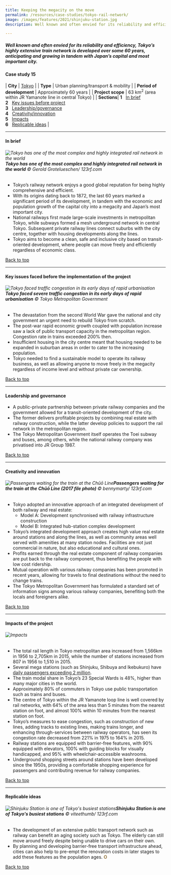 ```yaml
---
title: Keeping the megacity on the move
permalink: /resources/case-studies/tokyo-rail-network/
image: /images/features/2021/shinjuku-station.jpg
description: Well known and often envied for its reliability and efficiency, Tokyo’s highly extensive train network is developed over some 60 years, anticipating and growing in tandem with Japan’s capital and most important city.

---
```


##### Well known and often envied for its reliability and efficiency, Tokyo’s highly extensive train network is developed over some 60 years, anticipating and growing in tandem with Japan’s capital and most important city.

#### **Case study 15**

| **City** | [Tokyo](/tokyo/) |
| **Type** | Urban planning/transport & mobility |
| **Period of development** | Approximately 60 years  |
| **Project scope** | 63 km<sup>2</sup> (area within JR Yamanote line in central Tokyo)  |
| **Sections**| **1** &nbsp; [In brief](#in-brief) <br> **2** &nbsp; [Key issues before project](#key-issues-before-the-project) <br> **3** &nbsp; [Leadership/governance](#leadership-and-governance) <br> **4** &nbsp; [Creativity/innovation](#creativity-and-innovation) <br> **5** &nbsp; [Impacts](#impacts) <br> **6** &nbsp; [Replicable ideas](#replicable-ideas) |

---

#### **In brief**

###### ![Tokyo has one of the most complex and highly integrated rail network in the world](/images/features/2021/tokyo-subway-map.jpg/)**Tokyo has one of the most complex and highly integrated rail network in the world** © Gerold Grotelueschen/ 123rf.com

- Tokyo’s railway network enjoys a good global reputation for being highly comprehensive and efficient. 
- With its origins dating back to 1872, the last 60 years marked a significant period of its development, in tandem with the economic and population growth of the capital city into a megacity and Japan’s most important city.
- National railways first made large-scale investments in metropolitan Tokyo, while subways formed a mesh underground network in central Tokyo. Subsequent private railway lines connect suburbs with the city centre, together with housing developments along the lines. 
- Tokyo aims to become a clean, safe and inclusive city based on transit-oriented development, where people can move freely and efficiently regardless of economic class. 

[Back to top](#case-study-15)

---

#### **Key issues faced before the implementation of the project**

###### ![Tokyo faced traffic congestion in its early days of rapid urbanisation](/images/features/2021/tokyo-congestion.jpg/)**Tokyo faced severe traffic congestion in its early days of rapid urbanisation** © Tokyo Metropolitan Government

- The devastation from the second World War gave the national and city government an urgent need to rebuild Tokyo from scratch. 
- The post-war rapid economic growth coupled with population increase saw a lack of public transport capacity in the metropolitan region. Congestion rate in trains exceeded 200% then. 
- Insufficient housing in the city centre meant that housing needed to be expanded in suburban areas in order to cater to the increasing population. 
- Tokyo needed to find a sustainable model to operate its railway business, as well as allowing anyone to move freely in the megacity regardless of income level and without private car ownership.

[Back to top](#case-study-15)

---

#### **Leadership and governance**

- A public-private partnership between private railway companies and the government allowed for a transit-oriented development of the city.
- The former delivers profitable projects by combining real estate with railway construction, while the latter develop policies to support the rail network in the metropolitan region. 
- The Tokyo Metropolitan Government itself operates the Toei subway and buses, among others, while the national railway company was privatised into JR Group 1987. 

[Back to top](#case-study-15)

---

#### **Creativity and innovation**

###### ![Passengers waiting for the train at the Chūō Line](/images/features/2021/chuo-line.jpg/)**Passengers waiting for the train at the Chūō Line (2017 file photo)** © bennymarty/ 123rf.com

- Tokyo adopted an innovative approach of an integrated development of both railway and real estate: 
  - Model A: Development synchronised with railway infrastructure construction
  - Model B: Integrated hub-station complex development
- Tokyo’s integrated development approach creates high value real estate around stations and along the lines, as well as community areas well served with amenities at many station nodes. Facilities are not just commercial in nature, but also educational and cultural ones. 
- Profits earned through the real estate component of railway companies are put back to the railway component, thus benefiting the people with low cost ridership. 
- Mutual operation with various railway companies has been promoted in recent years, allowing for travels to final destinations without the need to change trains. 
- The Tokyo Metropolitan Government has formulated a standard set of information signs among various railway companies, benefiting both the locals and foreigners alike.   

[Back to top](#case-study-15)

---

#### **Impacts of the project**

###### ![Impacts](/images/features/2021/impacts-tokyo.png/)

- The total rail length in Tokyo metropolitan area increased from 1,566km in 1956 to 2,705km in 2015, while the number of stations increased from 807 in 1956 to 1,510 in 2015. 
- Several mega stations (such as Shinjuku, Shibuya and Ikebukuro) have [daily passengers exceeding 2 million](https://pdf.savills.asia/asia-pacific-research/japan-research/japan-investment/jp-train-analysis-05-2020.pdf). 
- The train modal share in Tokyo’s 23 Special Wards is 48%, higher than many major cities in the world. 
- Approximately 80% of commuters in Tokyo use public transportation such as trains and buses. 
- The centre of Tokyo within the JR Yamanote loop line is well covered by rail networks, with 64% of the area less than 5 minutes from the nearest station on foot, and almost 100% within 10 minutes from the nearest station on foot.
- Tokyo’s measures to ease congestion, such as construction of new lines, adding tracks to existing lines, making trains longer, and enhancing through-services between railway operators, has seen its congestion rate decreased from 221% in 1975 to 164% in 2015. 
- Railway stations are equipped with barrier-free features, with 90% equipped with elevators, 100% with guiding blocks for visually handicapped, and 95% with wheelchair-accessible washrooms. 
- Underground shopping streets around stations have been developed since the 1950s, providing a comfortable shopping experience for passengers and contributing revenue for railway companies. 

[Back to top](#case-study-15)

---

#### **Replicable ideas**

###### ![Shinjuku Station is one of Tokyo's busiest stations](/images/features/2021/shinjuku-station.jpg/)**Shinjuku Station is one of Tokyo's busiest stations** © viteethumb/ 123rf.com

- The development of an extensive public transport network such as railway can benefit an aging society such as Tokyo. The elderly can still move around freely despite being unable to drive cars on their own. 
- By planning and developing barrier-free transport infrastructure ahead, cities can also help to pre-empt the renovation costs in later stages to add these features as the population ages. **<font color="#967942">O</font>**

[Back to top](#case-study-15)

